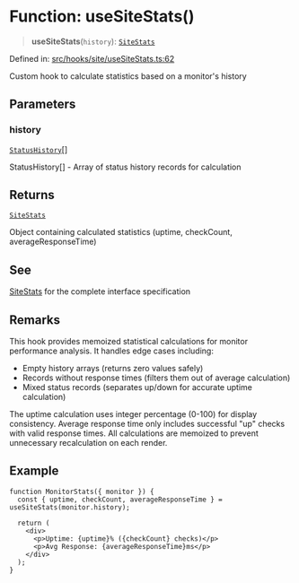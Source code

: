 # Function: useSiteStats()

> **useSiteStats**(`history`): [`SiteStats`](../interfaces/SiteStats.md)

Defined in: [src/hooks/site/useSiteStats.ts:62](https://github.com/Nick2bad4u/Uptime-Watcher/blob/8a1973382d5fe14c52996ecda381894eb7ecd4a6/src/hooks/site/useSiteStats.ts#L62)

Custom hook to calculate statistics based on a monitor's history

## Parameters

### history

[`StatusHistory`](../../../../../shared/types/interfaces/StatusHistory.md)[]

StatusHistory[] - Array of status history records for calculation

## Returns

[`SiteStats`](../interfaces/SiteStats.md)

Object containing calculated statistics (uptime, checkCount, averageResponseTime)

## See

[SiteStats](../interfaces/SiteStats.md) for the complete interface specification

## Remarks

This hook provides memoized statistical calculations for monitor performance analysis.
It handles edge cases including:
- Empty history arrays (returns zero values safely)
- Records without response times (filters them out of average calculation)
- Mixed status records (separates up/down for accurate uptime calculation)

The uptime calculation uses integer percentage (0-100) for display consistency.
Average response time only includes successful "up" checks with valid response times.
All calculations are memoized to prevent unnecessary recalculation on each render.

## Example

```tsx
function MonitorStats({ monitor }) {
  const { uptime, checkCount, averageResponseTime } = useSiteStats(monitor.history);

  return (
    <div>
      <p>Uptime: {uptime}% ({checkCount} checks)</p>
      <p>Avg Response: {averageResponseTime}ms</p>
    </div>
  );
}
```
